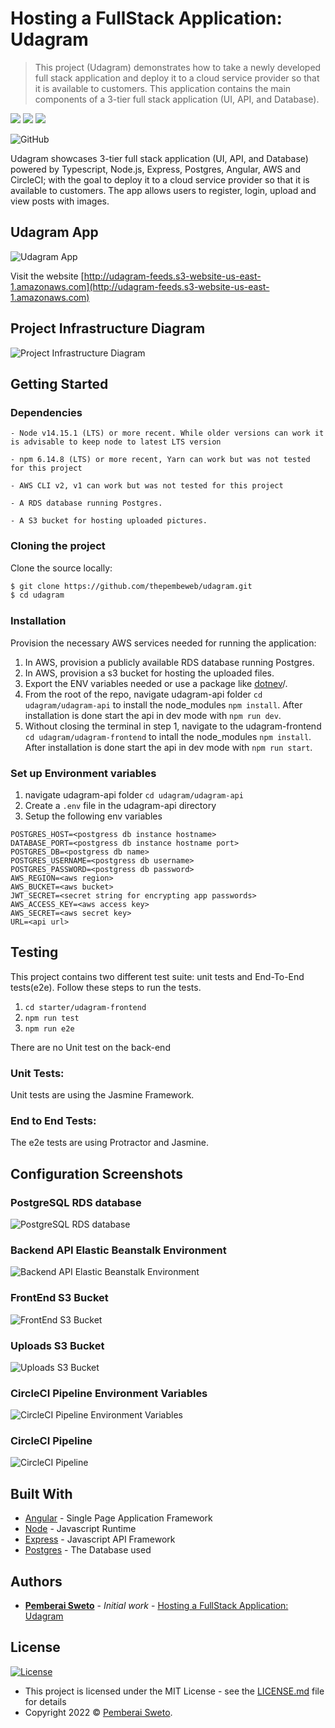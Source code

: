 ﻿# Hosting a FullStack Application: Udagram

> This project (Udagram) demonstrates how to take a newly developed full stack application and deploy it to a cloud service provider so that it is available to customers. This application contains the main components of a 3-tier full stack application (UI, API, and Database).

![](./screenshots/aws-ebs.png)
![](https://upload.wikimedia.org/wikipedia/commons/thumb/d/d9/Node.js_logo.svg/200px-Node.js_logo.svg.png)
![](https://upload.wikimedia.org/wikipedia/commons/thumb/2/29/Postgresql_elephant.svg/233px-Postgresql_elephant.svg.png)

![GitHub](https://img.shields.io/github/license/mashape/apistatus.svg)

Udagram showcases 3-tier full stack application (UI, API, and Database) powered by Typescript, Node.js, Express, Postgres, Angular, AWS and CircleCI; with the goal to deploy it to a cloud service provider so that it is available to customers. The app allows users to register, login, upload and view posts with images. 


## Udagram App

![Udagram App](./screenshots/udagram-frontend.png)

Visit the website [http://udagram-feeds.s3-website-us-east-1.amazonaws.com](http://udagram-feeds.s3-website-us-east-1.amazonaws.com)


## Project Infrastructure Diagram

![Project Infrastructure Diagram](./screenshots/udagram-diagram.png)


## Getting Started

### Dependencies

```
- Node v14.15.1 (LTS) or more recent. While older versions can work it is advisable to keep node to latest LTS version

- npm 6.14.8 (LTS) or more recent, Yarn can work but was not tested for this project

- AWS CLI v2, v1 can work but was not tested for this project

- A RDS database running Postgres.

- A S3 bucket for hosting uploaded pictures.

```

### Cloning the project

Clone the source locally:

```sh
$ git clone https://github.com/thepembeweb/udagram.git
$ cd udagram
```

### Installation

Provision the necessary AWS services needed for running the application:

1. In AWS, provision a publicly available RDS database running Postgres.
2. In AWS, provision a s3 bucket for hosting the uploaded files.
3. Export the ENV variables needed or use a package like [dotnev](https://www.npmjs.com/package/dotenv)/.
4. From the root of the repo, navigate udagram-api folder `cd udagram/udagram-api` to install the node_modules `npm install`. After installation is done start the api in dev mode with `npm run dev`.
5. Without closing the terminal in step 1, navigate to the udagram-frontend `cd udagram/udagram-frontend` to intall the node_modules `npm install`. After installation is done start the api in dev mode with `npm run start`.

### Set up Environment variables

1. navigate udagram-api folder `cd udagram/udagram-api`
2. Create a `.env` file in the udagram-api directory
3. Setup the following env variables
```
POSTGRES_HOST=<postgress db instance hostname>
DATABASE_PORT=<postgress db instance hostname port>
POSTGRES_DB=<postgress db name>
POSTGRES_USERNAME=<postgress db username>
POSTGRES_PASSWORD=<postgress db password>
AWS_REGION=<aws region>
AWS_BUCKET=<aws bucket>
JWT_SECRET=<secret string for encrypting app passwords>
AWS_ACCESS_KEY=<aws access key>
AWS_SECRET=<aws secret key>
URL=<api url>
```
 
## Testing

This project contains two different test suite: unit tests and End-To-End tests(e2e). Follow these steps to run the tests.

1. `cd starter/udagram-frontend`
2. `npm run test`
3. `npm run e2e`

There are no Unit test on the back-end

### Unit Tests:

Unit tests are using the Jasmine Framework.

### End to End Tests:

The e2e tests are using Protractor and Jasmine.

  
## Configuration Screenshots

### PostgreSQL RDS database

![PostgreSQL RDS database](./screenshots/udagram-db.png)

### Backend API Elastic Beanstalk Environment

![Backend API Elastic Beanstalk Environment](./screenshots/udagram-api-environment.png)

### FrontEnd S3 Bucket

![FrontEnd S3 Bucket](./screenshots/udagram-feeds.png)

### Uploads S3 Bucket

![Uploads S3 Bucket](./screenshots/udagram-uploads.png)

### CircleCI Pipeline Environment Variables

![CircleCI Pipeline Environment Variables](./screenshots/udagram-cicd-environment-vars.png)

### CircleCI Pipeline

![CircleCI Pipeline](./screenshots/udagram-cicd.png)

  
## Built With

* [Angular](https://angular.io/) - Single Page Application Framework
* [Node](https://nodejs.org) - Javascript Runtime
* [Express](https://expressjs.com/) - Javascript API Framework
* [Postgres](https://www.postgresql.org/) - The Database used


## Authors

* **[Pemberai Sweto](https://github.com/thepembeweb)** - *Initial work* - [Hosting a FullStack Application: Udagram](https://github.com/thepembeweb/udagram)

  
## License

[![License](http://img.shields.io/:license-mit-green.svg?style=flat-square)](http://badges.mit-license.org)

- This project is licensed under the MIT License - see the [LICENSE.md](LICENSE.md) file for details
- Copyright 2022 © [Pemberai Sweto](https://github.com/thepembeweb).
